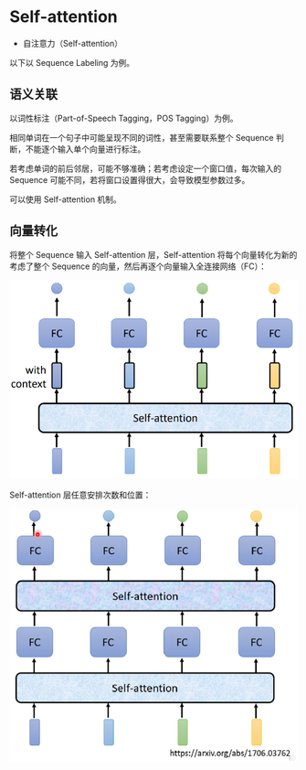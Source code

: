 # Self-attention

- 自注意力（Self-attention）

以下以 Sequence Labeling 为例。

## 语义关联

以词性标注（Part-of-Speech Tagging，POS Tagging）为例。

相同单词在一个句子中可能呈现不同的词性，甚至需要联系整个 Sequence 判断，不能逐个输入单个向量进行标注。

若考虑单词的前后邻居，可能不够准确；若考虑设定一个窗口值，每次输入的 Sequence 可能不同，若将窗口设置得很大，会导致模型参数过多。

可以使用 Self-attention 机制。

## 向量转化

将整个 Sequence 输入 Self-attention 层，Self-attention 将每个向量转化为新的考虑了整个 Sequence 的向量，然后再逐个向量输入全连接网络（FC）：

![image-20220725220105961](images/Self-attention/image-20220725220105961.png)

Self-attention 层任意安排次数和位置：

![image-20220725220405175](images/Self-attention/image-20220725220405175.png)
